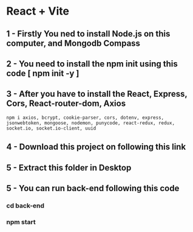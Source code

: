 # React + Vite

## 1 - Firstly You ned to install Node.js on this computer, and Mongodb Compass

## 2 - You need to install the npm init using this code [ npm init -y ]

## 3 - After you have to install the React, Express, Cors, React-router-dom, Axios

```npm i axios, bcrypt, cookie-parser, cors, dotenv, express, jsonwebtoken, mongoose, nodemon, punycode, react-redux, redux, socket.io, socket.io-client, uuid```

## 4 - Download this project on following this link

## 5 - Extract this folder in Desktop

## 5 - You can run back-end following this code

### cd back-end

### npm start
